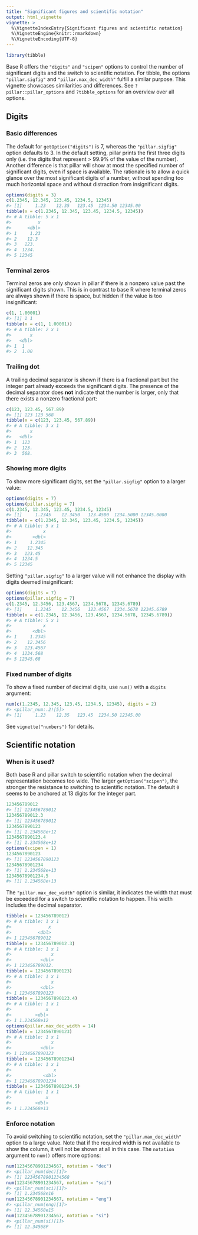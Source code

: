 ```yaml
---
title: "Significant figures and scientific notation"
output: html_vignette
vignette: >
  %\VignetteIndexEntry{Significant figures and scientific notation}
  %\VignetteEngine{knitr::rmarkdown}
  %\VignetteEncoding{UTF-8}
---
```





```r
library(tibble)
```

Base R offers the `"digits"` and `"scipen"` options to control the number of significant digits and the switch to scientific notation.
For tibble, the options `"pillar.sigfig"` and `"pillar.max_dec_width"` fulfill a similar purpose.
This vignette showcases similarities and differences.
See `?pillar::pillar_options` and `?tibble_options` for an overview over all options.

## Digits

### Basic differences

The default for `getOption("digits")` is 7, whereas the `"pillar.sigfig"` option defaults to 3.
In the default setting, pillar prints the first three digits only (i.e. the digits that represent > 99.9% of the value of the number).
Another difference is that pillar will show at most the specified number of significant digits, even if space is available.
The rationale is to allow a quick glance over the most significant digits of a number, without spending too much horizontal space and without distraction from insignificant digits.


```r
options(digits = 3)
c(1.2345, 12.345, 123.45, 1234.5, 12345)
#> [1]     1.23    12.35   123.45  1234.50 12345.00
tibble(x = c(1.2345, 12.345, 123.45, 1234.5, 12345))
#> # A tibble: 5 x 1
#>          x
#>      <dbl>
#> 1     1.23
#> 2    12.3 
#> 3   123.  
#> 4  1234.  
#> 5 12345
```

### Terminal zeros

Terminal zeros are only shown in pillar if there is a nonzero value past the significant digits shown.
This is in contrast to base R where terminal zeros are always shown if there is space, but hidden if the value is too insignificant:


```r
c(1, 1.00001)
#> [1] 1 1
tibble(x = c(1, 1.00001))
#> # A tibble: 2 x 1
#>       x
#>   <dbl>
#> 1  1   
#> 2  1.00
```

### Trailing dot

A trailing decimal separator is shown if there is a fractional part but the integer part already exceeds the significant digits.
The presence of the decimal separator does **not** indicate that the number is larger, only that there exists a nonzero fractional part:


```r
c(123, 123.45, 567.89)
#> [1] 123 123 568
tibble(x = c(123, 123.45, 567.89))
#> # A tibble: 3 x 1
#>       x
#>   <dbl>
#> 1  123 
#> 2  123.
#> 3  568.
```

### Showing more digits

To show more significant digits, set the `"pillar.sigfig"` option to a larger value:


```r
options(digits = 7)
options(pillar.sigfig = 7)
c(1.2345, 12.345, 123.45, 1234.5, 12345)
#> [1]     1.2345    12.3450   123.4500  1234.5000 12345.0000
tibble(x = c(1.2345, 12.345, 123.45, 1234.5, 12345))
#> # A tibble: 5 x 1
#>            x
#>        <dbl>
#> 1     1.2345
#> 2    12.345 
#> 3   123.45  
#> 4  1234.5   
#> 5 12345
```

Setting `"pillar.sigfig"` to a larger value will not enhance the display with digits deemed insignificant:


```r
options(digits = 7)
options(pillar.sigfig = 7)
c(1.2345, 12.3456, 123.4567, 1234.5678, 12345.6789)
#> [1]     1.2345    12.3456   123.4567  1234.5678 12345.6789
tibble(x = c(1.2345, 12.3456, 123.4567, 1234.5678, 12345.6789))
#> # A tibble: 5 x 1
#>            x
#>        <dbl>
#> 1     1.2345
#> 2    12.3456
#> 3   123.4567
#> 4  1234.568 
#> 5 12345.68
```

### Fixed number of digits

To show a fixed number of decimal digits, use `num()` with a `digits` argument:


```r
num(c(1.2345, 12.345, 123.45, 1234.5, 12345), digits = 2)
#> <pillar_num:.2![5]>
#> [1]     1.23    12.35   123.45  1234.50 12345.00
```

See `vignette("numbers")` for details.

## Scientific notation

### When is it used?

Both base R and pillar switch to scientific notation when the decimal representation becomes too wide.
The larger `getOption("scipen")`, the stronger the resistance to switching to scientific notation.
The default `0` seems to be anchored at 13 digits for the integer part.


```r
123456789012
#> [1] 123456789012
123456789012.3
#> [1] 123456789012
1234567890123
#> [1] 1.234568e+12
1234567890123.4
#> [1] 1.234568e+12
options(scipen = 1)
1234567890123
#> [1] 1234567890123
12345678901234
#> [1] 1.234568e+13
12345678901234.5
#> [1] 1.234568e+13
```

The `"pillar.max_dec_width"` option is similar, it indicates the width that must be exceeded for a switch to scientific notation to happen.
This width includes the decimal separator.


```r
tibble(x = 123456789012)
#> # A tibble: 1 x 1
#>              x
#>          <dbl>
#> 1 123456789012
tibble(x = 123456789012.3)
#> # A tibble: 1 x 1
#>               x
#>           <dbl>
#> 1 123456789012.
tibble(x = 1234567890123)
#> # A tibble: 1 x 1
#>               x
#>           <dbl>
#> 1 1234567890123
tibble(x = 1234567890123.4)
#> # A tibble: 1 x 1
#>             x
#>         <dbl>
#> 1 1.234568e12
options(pillar.max_dec_width = 14)
tibble(x = 1234567890123)
#> # A tibble: 1 x 1
#>               x
#>           <dbl>
#> 1 1234567890123
tibble(x = 12345678901234)
#> # A tibble: 1 x 1
#>                x
#>            <dbl>
#> 1 12345678901234
tibble(x = 12345678901234.5)
#> # A tibble: 1 x 1
#>             x
#>         <dbl>
#> 1 1.234568e13
```

### Enforce notation

To avoid switching to scientific notation, set the `"pillar.max_dec_width"` option to a large value.
Note that if the required width is not available to show the column, it will not be shown at all in this case.
The `notation` argument to `num()` offers more options:


```r
num(12345678901234567, notation = "dec")
#> <pillar_num(dec)[1]>
#> [1] 12345678901234568
num(12345678901234567, notation = "sci")
#> <pillar_num(sci)[1]>
#> [1] 1.234568e16
num(12345678901234567, notation = "eng")
#> <pillar_num(eng)[1]>
#> [1] 12.34568e15
num(12345678901234567, notation = "si")
#> <pillar_num(si)[1]>
#> [1] 12.34568P
```
